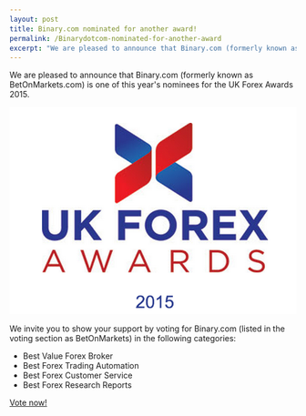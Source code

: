 ```yaml
---
layout: post
title: Binary.com nominated for another award!
permalink: /Binarydotcom-nominated-for-another-award
excerpt: "We are pleased to announce that Binary.com (formerly known as BetOnMarkets.com) is one of this year's nominees for the UK Forex Awards 2015. "  
---
```


We are pleased to announce that Binary.com (formerly known as BetOnMarkets.com) is one of this year's nominees for the UK Forex Awards 2015. 

![](/images/ukforexawards2015.png)

We invite you to show your support by voting for Binary.com (listed in the voting section as BetOnMarkets) in the following categories:   

* Best Value Forex Broker
* Best Forex Trading Automation
* Best Forex Customer Service
* Best Forex Research Reports

[Vote now!](http://info.binary.com/ukfxawards15)